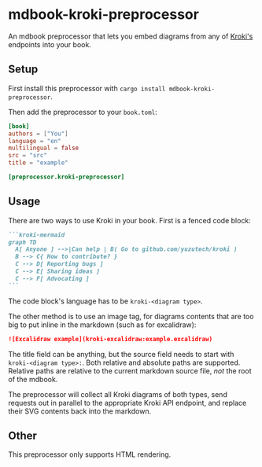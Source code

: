 # mdbook-kroki-preprocessor

An mdbook preprocessor that lets you embed diagrams from any of [Kroki's](https://kroki.io)
endpoints into your book.

## Setup

First install this preprocessor with `cargo install mdbook-kroki-preprocessor`.

Then add the preprocessor to your `book.toml`:

```toml
[book]
authors = ["You"]
language = "en"
multilingual = false
src = "src"
title = "example"

[preprocessor.kroki-preprocessor]
```

## Usage

There are two ways to use Kroki in your book. First is a fenced code block:

``````markdown
```kroki-mermaid
graph TD
  A[ Anyone ] -->|Can help | B( Go to github.com/yuzutech/kroki )
  B --> C{ How to contribute? }
  C --> D[ Reporting bugs ]
  C --> E[ Sharing ideas ]
  C --> F[ Advocating ]
```
``````

The code block's language has to be `kroki-<diagram type>`.

The other method is to use an image tag, for diagrams contents that are too big to put inline
in the markdown (such as for excalidraw):

```markdown
![Excalidraw example](kroki-excalidraw:example.excalidraw)
```

The title field can be anything, but the source field needs to start with `kroki-<diagram type>:`.
Both relative and absolute paths are supported. Relative paths are relative to the current markdown
source file, *not* the root of the mdbook.

The preprocessor will collect all Kroki diagrams of both types, send requests out in parallel
to the appropriate Kroki API endpoint, and replace their SVG contents back into the markdown.

## Other

This preprocessor only supports HTML rendering.
